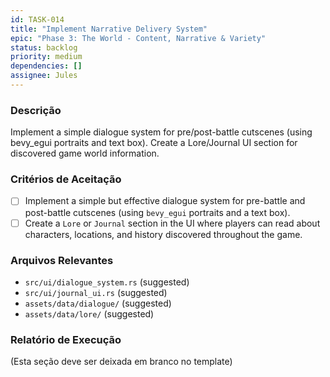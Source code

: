 ```yaml
---
id: TASK-014
title: "Implement Narrative Delivery System"
epic: "Phase 3: The World - Content, Narrative & Variety"
status: backlog
priority: medium
dependencies: []
assignee: Jules
---
```


### Descrição

Implement a simple dialogue system for pre/post-battle cutscenes (using bevy_egui portraits and text box). Create a Lore/Journal UI section for discovered game world information.

### Critérios de Aceitação

- [ ] Implement a simple but effective dialogue system for pre-battle and post-battle cutscenes (using `bevy_egui` portraits and a text box).
- [ ] Create a `Lore` or `Journal` section in the UI where players can read about characters, locations, and history discovered throughout the game.

### Arquivos Relevantes

* `src/ui/dialogue_system.rs` (suggested)
* `src/ui/journal_ui.rs` (suggested)
* `assets/data/dialogue/` (suggested)
* `assets/data/lore/` (suggested)

### Relatório de Execução

(Esta seção deve ser deixada em branco no template)
